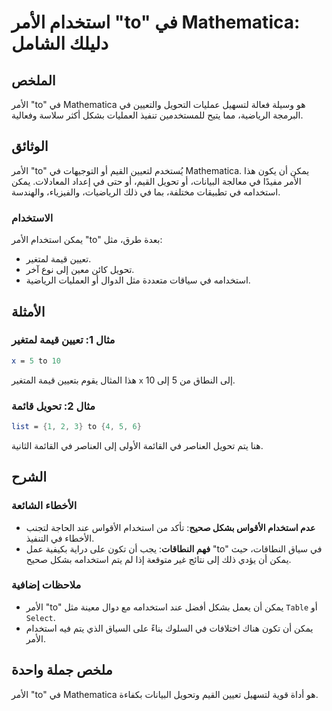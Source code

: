 <!--
Meta Description: # استخدام الأمر "to" في Mathematica: دليلك الشامل ## الملخص الأمر "to" في Mathematica هو وسيلة فعالة لتسهيل عمليات التحويل والتعيين في البرمجة الرياضي...
Meta Keywords: الأمر, mathematica, يمكن, استخدام, إلى
-->

# استخدام الأمر "to" في Mathematica: دليلك الشامل

## الملخص
الأمر "to" في Mathematica هو وسيلة فعالة لتسهيل عمليات التحويل والتعيين في البرمجة الرياضية، مما يتيح للمستخدمين تنفيذ العمليات بشكل أكثر سلاسة وفعالية.

## الوثائق
الأمر "to" يُستخدم لتعيين القيم أو التوجيهات في Mathematica. يمكن أن يكون هذا الأمر مفيدًا في معالجة البيانات، أو تحويل القيم، أو حتى في إعداد المعادلات. يمكن استخدامه في تطبيقات مختلفة، بما في ذلك الرياضيات، والفيزياء، والهندسة.

### الاستخدام
يمكن استخدام الأمر "to" بعدة طرق، مثل:
- تعيين قيمة لمتغير.
- تحويل كائن معين إلى نوع آخر.
- استخدامه في سياقات متعددة مثل الدوال أو العمليات الرياضية.

## الأمثلة
### مثال 1: تعيين قيمة لمتغير
```mathematica
x = 5 to 10
```
هذا المثال يقوم بتعيين قيمة المتغير `x` إلى النطاق من 5 إلى 10.

### مثال 2: تحويل قائمة
```mathematica
list = {1, 2, 3} to {4, 5, 6}
```
هنا يتم تحويل العناصر في القائمة الأولى إلى العناصر في القائمة الثانية.

## الشرح
### الأخطاء الشائعة
- **عدم استخدام الأقواس بشكل صحيح**: تأكد من استخدام الأقواس عند الحاجة لتجنب الأخطاء في التنفيذ.
- **فهم النطاقات**: يجب أن تكون على دراية بكيفية عمل "to" في سياق النطاقات، حيث يمكن أن يؤدي ذلك إلى نتائج غير متوقعة إذا لم يتم استخدامه بشكل صحيح.

### ملاحظات إضافية
- الأمر "to" يمكن أن يعمل بشكل أفضل عند استخدامه مع دوال معينة مثل `Table` أو `Select`.
- يمكن أن تكون هناك اختلافات في السلوك بناءً على السياق الذي يتم فيه استخدام الأمر.

## ملخص جملة واحدة
الأمر "to" في Mathematica هو أداة قوية لتسهيل تعيين القيم وتحويل البيانات بكفاءة.